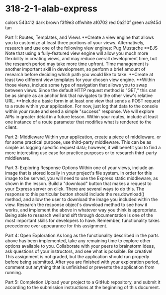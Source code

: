 # 318-2-1-alab-express

colors
543412 dark brown
f3f9e3 offwhite
a10702 red
0a210f green
ac945d tan

Part 1: Routes, Templates, and Views
**Create a view engine that allows you to customize at least three portions of your views. Alternatively, research and use one of the following view engines:
Pug
Mustache
**EJS
Note that using a fully-featured view engine will allow you much more flexibility in creating views, and may reduce overall development time, but the research period may take more time upfront. Time management is another important skill in development, so perform a brief amount of research before deciding which path you would like to take.
**Create at least two different view templates for your chosen view engine.
**Within those views, include some type of navigation that allows you to swap between views. Since the default HTTP request method is "GET," this can be as simple as an anchor link that navigates to the other view's relative URL.
\*\*Include a basic form in at least one view that sends a POST request to a route within your application. For now, just log that data to the console within your route and send a simple "success" response. We will explore APIs in greater detail in a future lesson.
Within your routes, include at least one instance of a route parameter that modifies what is rendered to the client.

Part 2: Middleware
Within your application, create a piece of middleware. or for some practical purpose, use third-party middleware. This can be as simple as logging specific request data; however, it will benefit you to find a more interesting use case for practice purposes or to research third-party middleware.

Part 3: Exploring Response Options
Within one of your views, include an image that is stored locally in your project's file system. In order for this image to be served, you will need to use the Express static middleware, as shown in the lesson.
Build a "download" button that makes a request to your Express server on click. There are several ways to do this.
The response to this particular button should include the res.download() method, and allow the user to download the image you included within the view.
Research the response object's download method to see how it works, and implement the above in whatever way you think is appropriate. Being able to research well and sift through documentation is one of the most important skills for developers to have.
Remember, functionality takes precedence over appearance for this assignment.

Part 4: Open Exploration
As long as the functionality described in the parts above has been implemented, take any remaining time to explore other options available to you. Collaborate with your peers to brainstorm ideas, ask questions of your instructors, and see what is possible. Be creative!
This assignment is not graded, but the application should run properly before being submitted. After you are finished with your exploration period, comment out anything that is unfinished or prevents the application from running.

Part 5: Completion
Upload your project to a GitHub repository, and submit it according to the submission instructions at the beginning of this document.
